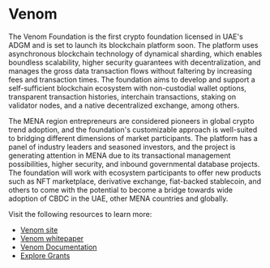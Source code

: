 # Venom

The Venom Foundation is the first crypto foundation licensed in UAE's ADGM and is set to launch its blockchain platform soon. The platform uses asynchronous blockchain technology of dynamical sharding, which enables boundless scalability, higher security guarantees with decentralization, and manages the gross data transaction flows without faltering by increasing fees and transaction times. The foundation aims to develop and support a self-sufficient blockchain ecosystem with non-custodial wallet options, transparent transaction histories, interchain transactions, staking on validator nodes, and a native decentralized exchange, among others.

The MENA region entrepreneurs are considered pioneers in global crypto trend adoption, and the foundation's customizable approach is well-suited to bridging different dimensions of market participants. The platform has a panel of industry leaders and seasoned investors, and the project is generating attention in MENA due to its transactional management possibilities, higher security, and inbound governmental database projects. The foundation will work with ecosystem participants to offer new products such as NFT marketplace, derivative exchange, fiat-backed stablecoin, and others to come with the potential to become a bridge towards wide adoption of CBDC in the UAE, other MENA countries and globally.

Visit the following resources to learn more:

- [Venom site](https://venom.foundation)
- [Venom whitepaper](https://venom.foundation/Venom_Whitepaper.pdf)
- [Venom Documentation](https://docs.venom.foundation/)
- [Explore Grants](https://venom.foundation/#explore_grants)
